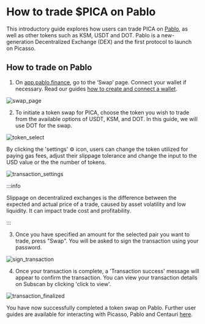 # How to trade $PICA on Pablo

This introductory guide explores how users can trade PICA on [Pablo](https://www.pablo.finance/), as well as other tokens such as KSM, USDT and DOT. Pablo is a new-generation Decentralized Exchange (DEX) and the first protocol to launch on Picasso. 

## How to trade on Pablo

1. On [app.pablo.finance], go to the ‘Swap’ page. Connect your wallet if necessary. Read our guides [how to create and connect a wallet].

[app.pablo.finance]: https://app.pablo.finance/
[how to create and connect a wallet]: https://docs.composable.finance/accounts-wallets

![swap_page](./images-how-to-trade/swap-page.png)

2. To initiate a token swap for PICA, choose the token you wish to trade from the available options of USDT, KSM, and DOT. In this guide, we will use DOT for the swap. 

![token_select](./images-how-to-trade/token-select.png)

By clicking the 'settings' ⚙️ icon, users can change the token utilized for paying gas fees, adjust their slippage tolerance and change the input to the USD value or the the number of tokens.

![transaction_settings](./images-how-to-trade/transaction-settings.png)

:::info

Slippage on decentralized exchanges is the difference between the expected and actual price of a trade, caused by asset volatility and low liquidity. It can impact trade cost and profitability.

:::

3. Once you have specified an amount for the selected pair you want to trade, press "Swap". You will be asked to sign the transaction using your password.


![sign_transaction](./images-how-to-trade/sign-transaction.png)

4. Once your transaction is complete, a 'Transaction success' message will appear to confirm the transaction. You can view your transaction details on Subscan by clicking 'click to view'.

![transaction_finalized](./images-how-to-trade/transaction-finalized.png)

You have now successfully completed a token swap on Pablo. Further user guides are available for interacting with Picasso, Pablo and Centauri [here](../user-guides/).